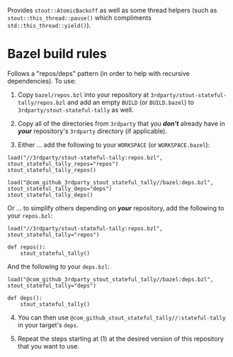 Provides `stout::AtomicBackoff` as well as some thread helpers (such as `stout::this_thread::pause()` which compliments `std::this_thread::yield()`).

# Bazel build rules

Follows a "repos/deps" pattern (in order to help with recursive dependencies). To use:

1. Copy `bazel/repos.bzl` into your repository at `3rdparty/stout-stateful-tally/repos.bzl` and add an empty `BUILD` (or `BUILD.bazel`) to `3rdparty/stout-stateful-tally` as well.

2. Copy all of the directories from `3rdparty` that you ***don't*** already have in ***your*** repository's `3rdparty` directory (if applicable).

3. Either ... add the following to your `WORKSPACE` (or `WORKSPACE.bazel`):

```bazel
load("//3rdparty/stout-stateful-tally:repos.bzl", stout_stateful_tally_repos="repos")
stout_stateful_tally_repos()

load("@com_github_3rdparty_stout_stateful_tally//bazel:deps.bzl", stout_stateful_tally_deps="deps")
stout_stateful_tally_deps()
```

Or ... to simplify others depending on ***your*** repository, add the following to your `repos.bzl`:

```bazel
load("//3rdparty/stout-stateful-tally:repos.bzl", stout_stateful_tally="repos")

def repos():
    stout_stateful_tally()
```

And the following to your `deps.bzl`:

```bazel
load("@com_github_3rdparty_stout_stateful_tally//bazel:deps.bzl", stout_stateful_tally="deps")

def deps():
    stout_stateful_tally()
```

4. You can then use `@com_github_stout_stateful_tally//:stateful-tally` in your target's `deps`.

5. Repeat the steps starting at (1) at the desired version of this repository that you want to use.